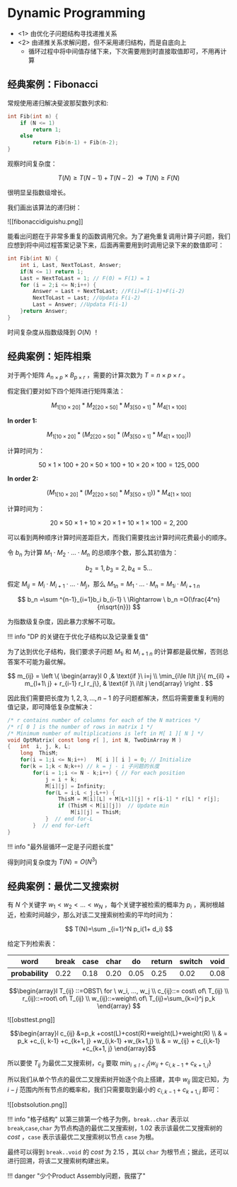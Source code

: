 
# Dynamic Programming

- <1> 由优化子问题结构寻找递推关系
- <2> 由递推关系求解问题，但不采用递归结构，而是自底向上
	- 循环过程中将中间值存储下来，下次需要用到时直接取值即可，不用再计算

## 经典案例：Fibonacci

常规使用递归解决斐波那契数列求和:

```c
int Fib(int n) {
	if (N <= 1)
		return 1;
	else
		return Fib(n-1) + Fib(n-2);
}
```

观察时间复杂度：

$$
T(N)\ge T(N-1)+T(N-2)\ \Rightarrow T(N)\ge F(N)$$

很明显呈指数级增长。

我们画出该算法的递归树：

![[fibonaccidiguishu.png]]

能看出问题在于非常多重复的函数调用冗余。为了避免重复调用计算子问题，我们应想到将中间过程答案记录下来，后面再需要用到时调用记录下来的数值即可：

```c
int Fib(int N) {
	int i, Last, NextToLast, Answer;
	if(N <= 1) return 1;
	Last = NextToLast = 1; // F(0) = F(1) = 1
	for (i = 2;i <= N;i++) {
		Answer = Last + NextToLast; //F(i)=F(i-1)+F(i-2)
		NextToLast = Last; //Updata F(i-2)
		Last = Answer; //Updata F(i-1)
	}return Answer;
}
```

时间复杂度从指数级降到 $O(N)$ ！

## 经典案例：矩阵相乘

对于两个矩阵 $A_{n\times p}\times B_{p\times r}$ ，需要的计算次数为 $T=n\times p\times r$ 。

假定我们要对如下四个矩阵进行矩阵乘法：

$$
M_{1[10\times 20]} * M_{2[20\times 50]} * M_{3[50\times 1]} * M_{4[1\times 100]}
$$

**In order 1:**

$$
M_{1[10\times 20]} * (M_{2[20\times 50]} * (M_{3[50\times 1]} * M_{4[1\times 100]}))
$$

计算时间为：

$$
50\times 1\times 100+ 20\times 50\times 100+10 \times 20\times 100 = 125,000
$$

**In order 2:**

$$
(M_{1[10\times 20]}* (M_{2[20\times 50]} * M_{3[50\times 1]})) * M_{4[1\times 100]}
$$

计算时间为：

$$
20\times 50\times 1+10\times 20\times 1 + 10\times 1\times 100 = 2,200
$$

可以看到两种顺序计算时间差距巨大，而我们需要找出计算时间花费最小的顺序。

令 $b_n$ 为计算 $M_1\cdot M_2\cdot ...\cdot M_n$ 的总顺序个数，那么其初值为：

$$
b_2 = 1, b_3 = 2, b_4 = 5 ...
$$

假定 $M_{ij}= M_i\cdot M_{i+1}\cdot ...\cdot M_j$，那么 $M_{1n}=M_1 \cdot ...\cdot M_n= M_{1i}\cdot M_{i+1\ n}$  

$$
b_n =\sum ^{n-1}_{i=1}b_i b_{i-1} \ \Rightarrow \ b_n =O(\frac{4^n}{n\sqrt{n}})
$$

为指数级复杂度，因此暴力求解不可取。

!!! info "DP 的关键在于优化子结构以及记录重复值"

为了达到优化子结构，我们要求子问题 $M_{1i}$ 和 $M_{i+1\ n}$ 的计算都是最优解，否则总答案不可能为最优解。

$$
m_{ij} = \left \{ \begin{array}l 
0 ,& \text{if }\ i=j \\
\min_{i\le l\lt j}\{ m_{il} + m_{l+1\ j} + r_{i-1} r_l r_j\}, & \text{if }\ i\lt j
\end{array} \right .
$$

因此我们需要把长度为 $1,2,3,...,n-1$ 的子问题都解决，然后将需要重复利用的值记录，即可降低复杂度解决：

```c
/* r contains number of columns for each of the N matrices */ 
/* r[ 0 ] is the number of rows in matrix 1 */ 
/* Minimum number of multiplications is left in M[ 1 ][ N ] */ 
void OptMatrix( const long r[ ], int N, TwoDimArray M ) 
{   int  i, j, k, L; 
    long  ThisM;
    for(i = 1;i <= N;i++)   M[ i ][ i ] = 0; // Initialize
    for(k = 1;k < N;k++) // k = j - i 子问题的长度
        for(i = 1;i <= N - k;i++) { // For each position 
	        j = i + k;
	        M[i][j] = Infinity; 
	        for(L = i;L < j;L++) { 
		        ThisM = M[i][L] + M[L+1][j] + r[i-1] * r[L] * r[j]; 
		        if (ThisM < M[i][j])  // Update min 
			        M[i][j] = ThisM; 
		    }  // end for-L
        }  // end for-Left
}
```

!!! info "最外层循环一定是子问题长度"

得到时间复杂度为 $T(N)=O(N^3)$


## 经典案例：最优二叉搜索树

有 $N$ 个关键字 $w_1 \lt w_2\lt ... \lt w_N$ ，每个关键字被检索的概率为 $p_i$ ，离树根越近，检索时间越少，那么对该二叉搜索树检索的平均时间为：

$$
T(N)=\sum _{i=1}^N p_i(1+ d_i)
$$

给定下列检索表：

| word            | break | case | char | do   | return | switch | void |
| --------------- | ----- | ---- | ---- | ---- | ------ | ------ | ---- |
| **probability** | 0.22  | 0.18 | 0.20 | 0.05 | 0.25   | 0.02   | 0.08 |

$$\begin{array}l
T_{ij} ::=OBST\ for \ w_i, ..., w_j \\
c_{ij}::= cost\ of\ T_{ij} \\
r_{ij}::=root\ of\ T_{ij} \\
w_{ij}::=weight\ of\ T_{ij}=\sum_{k=i}^j p_k
\end{array}
$$

![[obsttest.png]]

$$\begin{array}l
c_{ij} &=p_k +cost(L)+cost(R)+weight(L)+weight(R)
\\ & = p_k +c_{i, k-1} +c_{k+1, j} +w_{i,k-1} +w_{k+1,j} \\
& = w_{ij} + c_{i,k-1} +c_{k+1, j}
\end{array}$$

所以要使 $T_{ij}$ 为最优二叉搜索树，$c_{ij}$ 要取 $\min_{i\le l\lt j}\{ w_{ij} + c_{i,k-1} +c_{k+1, j}\}$

所以我们从单个节点的最优二叉搜索树开始逐个向上搭建，其中 $w_{ij}$ 固定已知，为 $i-j$ 范围内所有节点的概率和，我们只需要取到最小的 $c_{i,k-1} +c_{k+1,j}$ 即可：

![[obstsolution.png]]

!!! info "格子结构"
	以第三排第一个格子为例，`break..char` 表示以 `break`,`case`,`char` 为节点构造的最优二叉搜索树，$1.02$ 表示该最优二叉搜索树的 $cost$ ，`case` 表示该最优二叉搜索树以节点 `case` 为根。

最终可以得到 `break..void` 的 $cost$ 为 $2.15$ ，其以 `char` 为根节点；据此，还可以进行回溯，将该二叉搜索树构建出来。

!!! danger "少个Product Assembly问题，我摆了"
